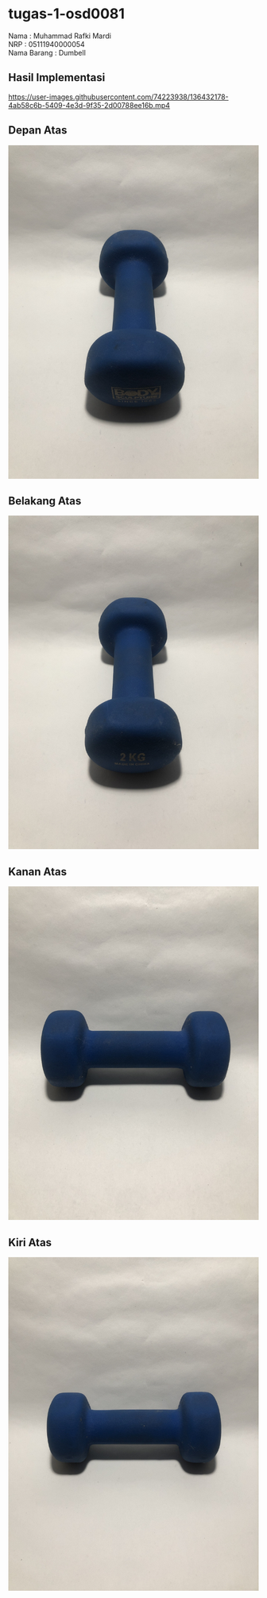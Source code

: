# tugas-1-osd0081


Nama : Muhammad Rafki Mardi<br>
NRP : 05111940000054<br>
Nama Barang : Dumbell<br>

## Hasil Implementasi

https://user-images.githubusercontent.com/74223938/136432178-4ab58c6b-5409-4e3d-9f35-2d00788ee16b.mp4

## Depan Atas

![depat atas](https://github.com/cg2021d/menggambar-primitif-osd0081/blob/main/images/image0.jpeg)

## Belakang Atas

![belakang atas](https://github.com/cg2021d/menggambar-primitif-osd0081/blob/main/images/image1.jpeg)

## Kanan Atas

![Kanan atas](https://github.com/cg2021d/menggambar-primitif-osd0081/blob/main/images/image2.jpeg)

## Kiri Atas

![Kiri atas](https://github.com/cg2021d/menggambar-primitif-osd0081/blob/main/images/image3.jpeg)

<!-- Nama Barang : Dualshock 2<br>
## Depan Atas

![depat atas](https://user-images.githubusercontent.com/74223938/135046340-a4ddfb4a-5117-450c-92ac-0acfa1e0ef43.JPG)


## Belakang Atas

![belakang atas](https://user-images.githubusercontent.com/74223938/135046362-a48db48d-1ff6-4b99-83b8-292ab4fea4a0.JPG)

## Kanan Atas

![Kanan atas](https://user-images.githubusercontent.com/74223938/135046370-b0b9002f-5fe2-44a7-bf19-426e85d59502.JPG)

## Kiri Atas

![Kiri atas](https://user-images.githubusercontent.com/74223938/135046382-c20ee1b8-2a24-4692-8b8e-8afeb8d8b163.JPG) -->
